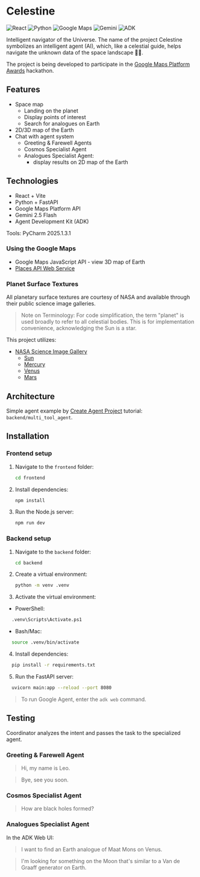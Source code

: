# Celestine

![React](https://img.shields.io/badge/frontend-React-61DAFB?logo=react&logoColor=white)
![Python](https://img.shields.io/badge/backend-Python-3776AB?logo=python&logoColor=white)
![Google Maps](https://img.shields.io/badge/API-Google%20Maps%20Platform-4285F4?logo=googlemaps&logoColor=white)
![Gemini](https://img.shields.io/badge/AI-Gemini%202.5%20Flash-673AB7?logo=google&logoColor=white)
![ADK](https://img.shields.io/badge/Agent%20Development%20Kit-ADK-34A853?logo=googlecloud&logoColor=white)

Intelligent navigator of the Universe. The name of the project Celestine symbolizes an intelligent agent (AI), which, like a celestial guide, helps navigate the unknown data of the space landscape 🧑‍🚀.

The project is being developed to participate in the [Google Maps Platform Awards](https://devpost.com/software/celestine-rg16km) hackathon.

## Features

- Space map
  - Landing on the planet
  - Display points of interest
  - Search for analogues on Earth
- 2D/3D map of the Earth
- Chat with agent system
  - Greeting & Farewell Agents
  - Cosmos Specialist Agent
  - Analogues Specialist Agent:
    - display results on 2D map of the Earth

## Technologies

- React + Vite
- Python + FastAPI
- Google Maps Platform API
- Gemini 2.5 Flash
- Agent Development Kit (ADK)

Tools: PyCharm 2025.1.3.1

### Using the Google Maps

- Google Maps JavaScript API - view 3D map of Earth
- [Places API Web Service](https://developers.google.com/maps/documentation/places/web-service)

### Planet Surface Textures

All planetary surface textures are courtesy of NASA and available through their public science image galleries.

> Note on Terminology: For code simplification, the term "planet" is used broadly to refer to all celestial bodies.
This is for implementation convenience, acknowledging the Sun is a star.

This project utilizes:

- [NASA Science Image Gallery](https://science.nasa.gov/gallery)
  - [Sun](https://science.nasa.gov/image-detail/amf-gsfc_20171208_archive_e001435/)
  - [Mercury](https://science.nasa.gov/image-detail/pia19422-mercury/)
  - [Venus](https://science.nasa.gov/image-detail/amf-ba0639bb-149b-4e6a-91c7-be0b928c7897/)
  - [Mars](https://science.nasa.gov/image-detail/amf-pia02653/)

## Architecture

Simple agent example by [Create Agent Project](https://google.github.io/adk-docs/get-started/quickstart/#create-agent-project) tutorial: `backend/multi_tool_agent`.

## Installation

### Frontend setup

1. Navigate to the `frontend` folder:
    ```bash  
    cd frontend
    ```

2. Install dependencies:
    ```bash
    npm install
    ```

3. Run the Node.js server:
    ```bash
    npm run dev
    ```

### Backend setup

1. Navigate to the `backend` folder:
    ```bash  
    cd backend
    ```

2. Create a virtual environment:
    ```bash  
    python -m venv .venv 
    ```

3. Activate the virtual environment:
- PowerShell:
```bash  
  .venv\Scripts\Activate.ps1  
 ``` 
- Bash/Mac:
```bash  
  source .venv/bin/activate
  ```

4. Install dependencies:
```bash  
  pip install -r requirements.txt
 ``` 

5. Run the FastAPI server:
```bash  
  uvicorn main:app --reload --port 8080
 ``` 

> To run Google Agent, enter the `adk web` command.

## Testing

Coordinator analyzes the intent and passes the task to the specialized agent.

### Greeting & Farewell Agent

> Hi, my name is Leo.

> Bye, see you soon.

### Cosmos Specialist Agent

> How are black holes formed?

### Analogues Specialist Agent

In the ADK Web UI:

> I want to find an Earth analogue of Maat Mons on Venus.

> I'm looking for something on the Moon that's similar to a Van de Graaff generator on Earth.